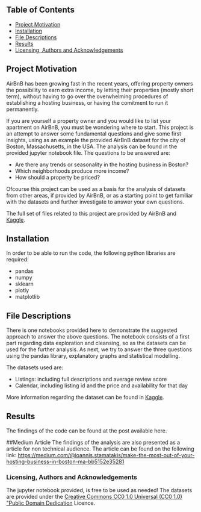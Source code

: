 ## Table of Contents
* [Project Motivation](#project-motivation)
* [Installation](#installation)
* [File Descriptions](#file-descriptions)
* [Results](#results)
* [Licensing, Authors and Acknowledgements](#licensing,-authors-and-acknowledgements)

## Project Motivation
AirBnB has been growing fast in the recent years, offering property owners the possibility to earn extra income, by letting their properties (mostly short term),  without having to go over the overwhelming procedures of establishing a hosting business, or having the comitment to run it permanently.  

If you are yourself a property owner and you would like to list your apartment on AirBnB, you must be wondering where to start. This project is an attempt to answer some fundamental questions and give some first insights, using as an example the provided AirBnB dataset for the city of Boston, Massachusetts, in the USA. The analysis can be found in the provided jupyter notebook file. The questions to be answered are:
* Are there any trends or seasonality in the hosting business in Boston?
* Which neighborhoods produce more income?
* How should a property be priced? 

Ofcourse this project can be used as a basis for the analysis of datasets from other areas, if provided by AirBnB, or as a starting point to get familiar with the datasets and further investigate to answer your own questions.

The full set of files related to this project are provided by AirBnB and [Kaggle](https://www.kaggle.com/airbnb/boston).

## Installation
In order to be able to run the code, the following python libraries are required:
* pandas
* numpy
* sklearn
* plotly
* matplotlib

## File Descriptions
There is one notebooks provided here to demonstrate the suggested approach to answer the above questions. The notebook consists of a first part regarding data exploration and cleansing, so as the datasets can be used for the further analysis. As next, we try to answer the three questions using the pandas library, explanatory graphs and statistical modelling.  

The datasets used are: 
* Listings: including full descriptions and average review score
* Calendar, including listing id and the price and availability for that day  

More information regarding the dataset can be found in [Kaggle](https://www.kaggle.com/airbnb/boston).

## Results
The findings of the code can be found at the post available here.

##Medium Article
The findings of the analysis are also presented as a article for non technical audience. The article can be found on the following link:
https://medium.com/@ioannis.stamatakis/make-the-most-out-of-your-hosting-business-in-boston-ma-bb5152e35281


### Licensing, Authors and Acknowledgements
The jupyter notebook provided, is free to be used as needed!
The datasets are provided under the [Creative Commons CC0 1.0 Universal (CC0 1.0) "Public Domain Dedication](https://creativecommons.org/publicdomain/zero/1.0/) Licence.
